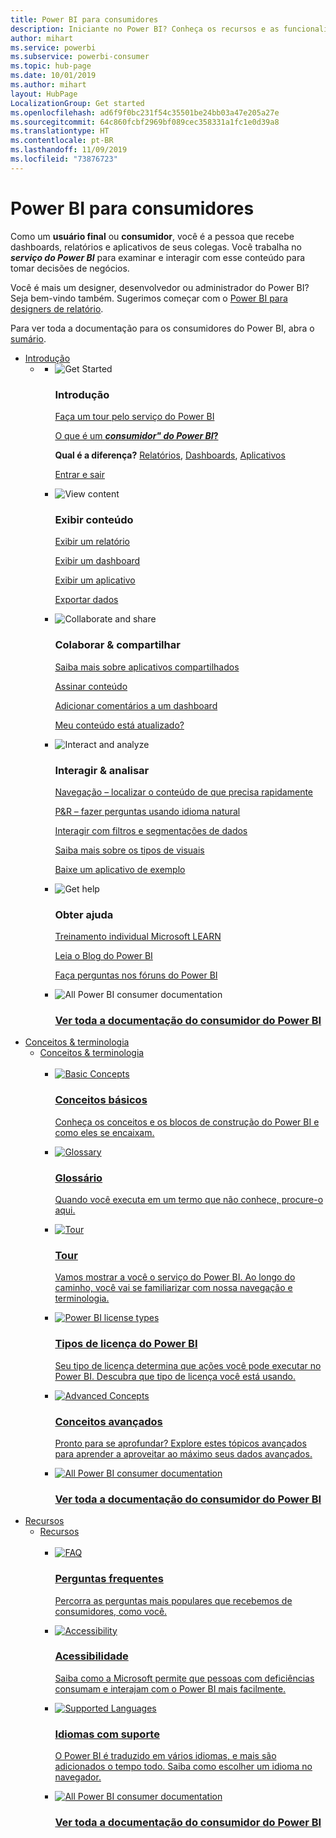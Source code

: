 ```yaml
---
title: Power BI para consumidores
description: Iniciante no Power BI? Conheça os recursos e as funcionalidades do serviço do Power BI e veja o que você pode fazer com eles como consumidor ou usuário final do Power BI.
author: mihart
ms.service: powerbi
ms.subservice: powerbi-consumer
ms.topic: hub-page
ms.date: 10/01/2019
ms.author: mihart
layout: HubPage
LocalizationGroup: Get started
ms.openlocfilehash: ad6f9f0bc231f54c35501be24bb03a47e205a27e
ms.sourcegitcommit: 64c860fcbf2969bf089cec358331a1fc1e0d39a8
ms.translationtype: HT
ms.contentlocale: pt-BR
ms.lasthandoff: 11/09/2019
ms.locfileid: "73876723"
---
```

<div id="main" class="v2">
      <div class="container">
            <h1 class="">Power BI para consumidores</h1>
            <p>Como um <b>usuário final</b> ou <b>consumidor</b>, você é a pessoa que recebe dashboards, relatórios e aplicativos de seus colegas. Você trabalha no <b><i>serviço do Power BI</i></b> para examinar e interagir com esse conteúdo para tomar decisões de negócios.</p>
            <p>Você é mais um designer, desenvolvedor ou administrador do Power BI? Seja bem-vindo também. Sugerimos começar com o <a href="../power-bi-creator-landing.md">Power BI para designers de relatório</a>.</p>
            <p>Para ver toda a documentação para os consumidores do Power BI, abra o <a href="end-user-consumer.md">sumário</a>.</p>
            <ul class="pivots">
            <li>
                <a href="#get-started" data-linktype="self-bookmark">Introdução</a>
                <ul id="get-started" class="cardsF">
                    <li>
                        <a data-default="true" href="#getstarted" data-linktype="self-bookmark"></a>
                        <ul id="getstarted" class="cardsF">
                            <li>
                                <div class="cardSize">
                                    <div class="cardPadding">
                                        <div class="card">
                                            <div class="cardImageOuter">
                                                <div class="cardImage">
                                                    <img alt="Get Started" src="media/end-user-consumer/get-started.svg" data-linktype="relative-path">
                                                </div>
                                            </div>
                                            <div class="cardText">
                                                <h3>Introdução</h3>
                                                <p><a href="/power-bi/consumer/end-user-reading-view" data-linktype="absolute-path">Faça um tour pelo serviço do Power BI</a></p>
                                                <p><a href="/power-bi/consumer/end-user-consumer" data-linktype="absolute-path">O que é um <b><i>consumidor" do Power BI</i>?</b></a></p>
                                                <p><b>Qual é a diferença?</b> <a href="/power-bi/consumer/end-user-reports" data-linktype="absolute-path">Relatórios</a>, <a href="/power-bi/consumer/end-user-dashboards" data-linktype="absolute-path">Dashboards</a>, <a href="/power-bi/consumer/end-user-apps" data-linktype="absolute-path">Aplicativos</a></p>
                                                <p><a href="/power-bi/consumer/end-user-sign-in" data-linktype="absolute-path">Entrar e sair</a></p>
                                            </div>
                                        </div>
                                    </div>
                                </div>
                            </li>
                            <li>
                                <div class="cardSize">
                                    <div class="cardPadding">
                                        <div class="card">
                                            <div class="cardImageOuter">
                                                <div class="cardImage">
                                                    <img alt="View content" src="media/end-user-consumer/view-content.svg" data-linktype="relative-path">
                                                </div>
                                            </div>
                                            <div class="cardText">
                                                <h3>Exibir conteúdo</h3>
                                                <p><a href="/power-bi/consumer/end-user-report-open" data-linktype="absolute-path">Exibir um relatório</a></p>
                                                <p><a href="/power-bi/consumer/end-user-dashboard-open" data-linktype="absolute-path">Exibir um dashboard</a></p>
                                                <p><a href="/power-bi/consumer/end-user-app-view" data-linktype="absolute-path">Exibir um aplicativo</a></p>
                                                <p><a href="/power-bi/consumer/end-user-export" data-linktype="absolute-path">Exportar dados</a>
                                            </div>
                                        </div>
                                    </div>
                                </div>
                            </li>
                            <li>
                                <div class="cardSize">
                                    <div class="cardPadding">
                                        <div class="card">
                                            <div class="cardImageOuter">
                                                <div class="cardImage">
                                                    <img alt="Collaborate and share" src="media/end-user-consumer/collaborate-share.svg" data-linktype="relative-path">
                                                </div>
                                            </div>
                                            <div class="cardText">
                                                <h3>Colaborar &amp; compartilhar</h3>
                                                <p><a href="/power-bi/consumer/end-user-apps" data-linktype="absolute-path">Saiba mais sobre aplicativos compartilhados</a></p>
                                                <p><a href="/power-bi/consumer/end-user-subscribe" data-linktype="absolute-path">Assinar conteúdo</a></p>
                                                <p><a href="/power-bi/consumer/end-user-comment" data-linktype="absolute-path">Adicionar comentários a um dashboard</a></p>
                                                <p><a href="/power-bi/consumer/end-user-fresh" data-linktype="absolute-path">Meu conteúdo está atualizado?</a></p>
                                            </div>
                                        </div>
                                    </div>
                                </div>
                            </li>
                            <li>
                                <div class="cardSize">
                                    <div class="cardPadding">
                                        <div class="card">
                                            <div class="cardImageOuter">
                                                <div class="cardImage">
                                                    <img alt="Interact and analyze" src="media/end-user-consumer/interact-analyze.svg" data-linktype="relative-path">
                                                </div>
                                            </div>
                                            <div class="cardText">
                                                <h3>Interagir &amp; analisar</h3>
                                                <p><a href="/power-bi/consumer/end-user-experience" data-linktype="absolute-path">Navegação – localizar o conteúdo de que precisa rapidamente</a></p>
                                                <p><a href="/power-bi/consumer/end-user-q-and-a" data-linktype="absolute-path">P&amp;R – fazer perguntas usando idioma natural</a></p>
                                                <p><a href="/power-bi/consumer/end-user-report-filter" data-linktype="absolute-path">Interagir com filtros e segmentações de dados</a></p>
                                                <p><a href="/power-bi/consumer/end-user-visual-type" data-linktype="absolute-path">Saiba mais sobre os tipos de visuais</a></p>
                                                <p><a href="/power-bi/consumer/end-user-app-marketing" data-linktype="absolute-path">Baixe um aplicativo de exemplo</a></p>
                                            </div>
                                        </div>
                                    </div>
                                </div>
                            </li>
                            <li>
                                <div class="cardSize">
                                    <div class="cardPadding">
                                        <div class="card">
                                            <div class="cardImageOuter">
                                                <div class="cardImage">
                                                    <img alt="Get help" src="media/end-user-consumer/get-help.svg" data-linktype="relative-path">
                                                </div>
                                            </div>
                                            <div class="cardText">
                                                <h3>Obter ajuda</h3>
                                            <p><a href="https://docs.microsoft.com/learn/paths/consume-data-with-power-bi/" data-linktype="absolute-path">Treinamento individual Microsoft LEARN</a></p>
                                                <p><a href="https://powerbi.microsoft.com/blog/" data-linktype="absolute-path">Leia o Blog do Power BI</a></p>
                                                <p><a href="https://community.powerbi.com/" data-linktype="absolute-path">Faça perguntas nos fóruns do Power BI</a></p>
                                            </div>
                                        </div>
                                    </div>
                                </div>
                            </li>
                            <li>
                                <div class="cardSize">
                                    <div class="cardPadding">
                                        <div class="card">
                                            <div class="cardImageOuter">
                                                <div class="cardImage">
                                                    <img alt="All Power BI consumer documentation" src="media/end-user-consumer/see-all.svg" data-linktype="relative-path">
                                                </div>
                                            </div>
                                            <div class="cardText">
                                                <a href="end-user-consumer.md" data-linktype="absolute-path">
                                                <h3>Ver toda a documentação do consumidor do Power BI</h3></a>
                                            </div>
                                        </div>
                                    </div>
                                </div>
                            </li>
                        </ul>
                    </li>
                </ul>
            </li>
            <li>
                <a href="#concepts-terminology" data-linktype="self-bookmark"> Conceitos &amp; terminologia</a>
                <ul id="concepts-terminology">
                    <li>
                        <a href="#conceptsterminology" data-linktype="self-bookmark"> Conceitos &amp; terminologia</a>
                        <ul id="conceptsterminology" class="cardsC">
                            <br>
                            <li>
                                <a href="/power-bi/consumer/End-user-basic-concepts" data-linktype="absolute-path">
                                    <div class="cardSize">
                                        <div class="cardPadding">
                                            <div class="card">
                                                <div class="cardImageOuter">
                                                    <div class="cardImage bgdAccent1">
                                                        <img src="media/end-user-consumer/basic-concepts.svg" alt="Basic Concepts" data-linktype="relative-path">
                                                    </div>
                                                </div>
                                                <div class="cardText">
                                                    <h3>Conceitos básicos</h3>
                                                    <p>Conheça os conceitos e os blocos de construção do Power BI e como eles se encaixam.</p>
                                                </div>
                                            </div>
                                        </div>
                                    </div>
                                </a>
                            </li>
                            <li>
                                <a href="/power-bi/consumer/End-user-glossary" data-linktype="absolute-path">
                                    <div class="cardSize">
                                        <div class="cardPadding">
                                            <div class="card">
                                                <div class="cardImageOuter">
                                                    <div class="cardImage bgdAccent1">
                                                        <img src="media/end-user-consumer/glossary.svg" alt="Glossary" data-linktype="relative-path">
                                                    </div>
                                                </div>
                                                <div class="cardText">
                                                    <h3>Glossário</h3>
                                                    <p>Quando você executa em um termo que não conhece, procure-o aqui.</p>
                                                </div>
                                            </div>
                                        </div>
                                    </div>
                                </a>
                            </li>
                            <li>
                                <a href="/power-bi/consumer/end-user-experience" data-linktype="absolute-path">
                                    <div class="cardSize">
                                        <div class="cardPadding">
                                            <div class="card">
                                                <div class="cardImageOuter">
                                                    <div class="cardImage bgdAccent1">
                                                        <img src="media/end-user-consumer/tour.svg" alt="Tour" data-linktype="relative-path">
                                                    </div>
                                                </div>
                                                <div class="cardText">
                                                    <h3>Tour</h3>
                                                    <p>Vamos mostrar a você o serviço do Power BI. Ao longo do caminho, você vai se familiarizar com nossa navegação e terminologia.</p>
                                                </div>
                                            </div>
                                        </div>
                                    </div>
                                </a>
                            </li>
                            <li>
                                <a href="/power-bi/service-admin-licensing-organization" data-linktype="absolute-path">
                                    <div class="cardSize">
                                        <div class="cardPadding">
                                            <div class="card">
                                                <div class="cardImageOuter">
                                                    <div class="cardImage bgdAccent1">
                                                        <img src="media/end-user-consumer/power-bi-license-types.svg" alt="Power BI license types" data-linktype="relative-path">
                                                    </div>
                                                </div>
                                                <div class="cardText">
                                                    <h3>Tipos de licença do Power BI</h3>
                                                    <p>Seu tipo de licença determina que ações você pode executar no Power BI. Descubra que tipo de licença você está usando.</p>
                                                </div>
                                            </div>
                                        </div>
                                    </div>
                                </a>
                            </li>
                            <li>
                                <a href="/power-bi/consumer/end-user-featured" data-linktype="absolute-path">
                                    <div class="cardSize">
                                        <div class="cardPadding">
                                            <div class="card">
                                                <div class="cardImageOuter">
                                                    <div class="cardImage bgdAccent1">
                                                        <img src="media/end-user-consumer/advanced-concepts.svg" alt="Advanced Concepts" data-linktype="relative-path">
                                                    </div>
                                                </div>
                                                <div class="cardText">
                                                    <h3>Conceitos avançados</h3>
                                                    <p>Pronto para se aprofundar? Explore estes tópicos avançados para aprender a aproveitar ao máximo seus dados avançados. </p>
                                                </div>
                                            </div>
                                        </div>
                                    </div>
                                </a>
                            </li>
                            <li>
                                <a href="end-user-consumer.md" data-linktype="absolute-path">
                                    <div class="cardSize">
                                        <div class="cardPadding">
                                            <div class="card">
                                                <div class="cardImageOuter">
                                                    <div class="cardImage bgdAccent1">
                                                        <img src="media/end-user-consumer/See_All_400x140.svg" alt="All Power BI consumer documentation" data-linktype="relative-path">
                                                    </div>
                                                </div>
                                                <div class="cardText">
                                                    <h3>Ver toda a documentação do consumidor do Power BI</h3>
                                                </div>
                                            </div>
                                        </div>
                                    </div>
                                </a>
                            </li>
                        </ul>
                    </li>
                </ul>
            </li>
            <li>
                <a href="#resources" data-linktype="self-bookmark">Recursos</a>
                <ul id="resources">
                    <li>
                        <a href="#resources" data-linktype="self-bookmark">Recursos</a>
                        <ul id="resources" class="cardsC">
                            <br>
                            <li>
                                <a href="/power-bi/consumer/end-user-faq" data-linktype="absolute-path">
                                    <div class="cardSize">
                                        <div class="cardPadding">
                                            <div class="card">
                                                <div class="cardImageOuter">
                                                    <div class="cardImage bgdAccent1">
                                                        <img src="media/end-user-consumer/faq.svg" alt="FAQ" data-linktype="relative-path">
                                                    </div>
                                                </div>
                                                <div class="cardText">
                                                    <h3>Perguntas frequentes</h3>
                                                    <p>Percorra as perguntas mais populares que recebemos de consumidores, como você.</p>
                                                </div>
                                            </div>
                                        </div>
                                    </div>
                                </a>
                            </li>
                            <li>
                                <a href="/power-bi/desktop-accessibility" data-linktype="absolute-path">
                                    <div class="cardSize">
                                        <div class="cardPadding">
                                            <div class="card">
                                                <div class="cardImageOuter">
                                                    <div class="cardImage bgdAccent1">
                                                        <img src="media/end-user-consumer/accessibility.svg" alt="Accessibility" data-linktype="relative-path">
                                                    </div>
                                                </div>
                                                <div class="cardText">
                                                    <h3>Acessibilidade</h3>
                                                    <p>Saiba como a Microsoft permite que pessoas com deficiências consumam e interajam com o Power BI mais facilmente. </p>
                                                </div>
                                            </div>
                                        </div>
                                    </div>
                                </a>
                            </li>
                            <li>
                                <a href="/power-bi/supported-languages-countries-regions" data-linktype="absolute-path">
                                    <div class="cardSize">
                                        <div class="cardPadding">
                                            <div class="card">
                                                <div class="cardImageOuter">
                                                    <div class="cardImage bgdAccent1">
                                                        <img src="media/end-user-consumer/supported-languages.svg" alt="Supported Languages" data-linktype="relative-path">
                                                    </div>
                                                </div>
                                                <div class="cardText">
                                                    <h3>Idiomas com suporte</h3>
                                                    <p>O Power BI é traduzido em vários idiomas, e mais são adicionados o tempo todo. Saiba como escolher um idioma no navegador. </p>
                                                </div>
                                            </div>
                                        </div>
                                    </div>
                                </a>
                            </li>
                            <li>
                                <a href="end-user-consumer.md" data-linktype="absolute-path">
                                    <div class="cardSize">
                                        <div class="cardPadding">
                                            <div class="card">
                                                <div class="cardImageOuter">
                                                    <div class="cardImage bgdAccent1">
                                                        <img src="media/end-user-consumer/See_All_400x140.svg" alt="All Power BI consumer documentation" data-linktype="relative-path">
                                                    </div>
                                                </div>
                                                <div class="cardText">
                                                    <h3>Ver toda a documentação do consumidor do Power BI</h3>
                                                </div>
                                            </div>
                                        </div>
                                    </div>
                                </a>
                            </li>
                        </ul>
                    </li>
                </ul>
            </li>
            </ul> 
      </div>
</div>
